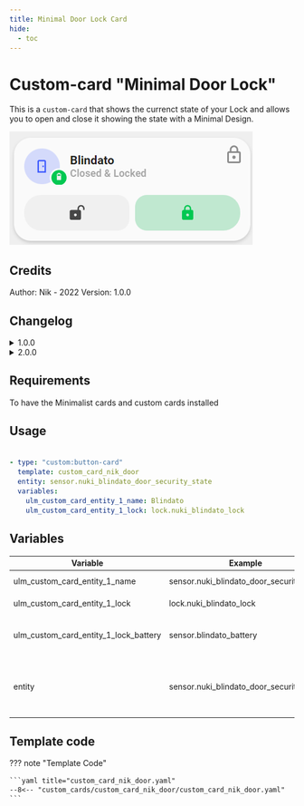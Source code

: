 ```yaml
---
title: Minimal Door Lock Card
hide:
  - toc
---
```


<!-- markdownlint-disable MD046 -->

# Custom-card "Minimal Door Lock"

This is a `custom-card` that shows the currenct state of your Lock and allows you to open and close it showing the state with a Minimal Design.

![Screenshot](../../docs/assets/img/custom_card_nik_door.png)

## Credits

Author: Nik - 2022 Version: 1.0.0

## Changelog

<details>
<summary>1.0.0</summary>
Initial release
</details>

<details>
<summary>2.0.0</summary>
- Added Battery Level for monitoring
- Added double_tap unlock to prevent accidental opening
</details>

## Requirements

To have the Minimalist cards and custom cards installed

## Usage

```yaml

- type: "custom:button-card"
  template: custom_card_nik_door
  entity: sensor.nuki_blindato_door_security_state
  variables:
    ulm_custom_card_entity_1_name: Blindato
    ulm_custom_card_entity_1_lock: lock.nuki_blindato_lock
```

## Variables

<table>
<thead>
  <tr>
    <th>Variable</th>
    <th>Example</th>
    <th>Required</th>
    <th>Explanation</th>
  </tr>
</thead>
<tbody>
  <tr>
    <td>ulm_custom_card_entity_1_name</td>
    <td>sensor.nuki_blindato_door_security_state</td>
    <td>Yes</td>
    <td>Your Door Name</td>
  </tr>
  <tr>
    <td>ulm_custom_card_entity_1_lock</td>
    <td>lock.nuki_blindato_lock</td>
    <td>Yes</td>
    <td>Your Door Lock entity</td>
  </tr>
  <tr>
    <td>ulm_custom_card_entity_1_lock_battery</td>
    <td>sensor.blindato_battery</td>
    <td>Yes</td>
    <td>Your Door Lock battery sensor</td>
  </tr>
  <tr>
    <td>entity</td>
    <td>sensor.nuki_blindato_door_security_state</td>
    <td>Yes</td>
    <td>Your door sensor to track "Open" and "Close" state.</td>
  </tr>
  
</tbody>
</table>

## Template code

??? note "Template Code"

    ```yaml title="custom_card_nik_door.yaml"
    --8<-- "custom_cards/custom_card_nik_door/custom_card_nik_door.yaml"
    ```
